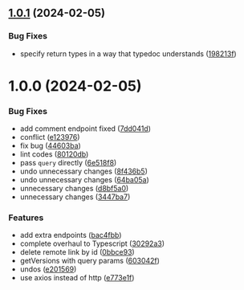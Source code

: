 ## [1.0.1](https://github.com/Aeolun/ts-jira-client/compare/v1.0.0...v1.0.1) (2024-02-05)


### Bug Fixes

* specify return types in a way that typedoc understands ([198213f](https://github.com/Aeolun/ts-jira-client/commit/198213f9c36f566d0750f40ce812bfb7e696745f))

# 1.0.0 (2024-02-05)


### Bug Fixes

* add comment endpoint fixed ([7dd041d](https://github.com/Aeolun/ts-jira-client/commit/7dd041dc639e308abbcbf7ea3c6c048e45b91e84))
* conflict ([e123976](https://github.com/Aeolun/ts-jira-client/commit/e123976f7b690518efde2a4b24dfc3814eb6097f))
* fix bug ([44603ba](https://github.com/Aeolun/ts-jira-client/commit/44603bab7ca203c8f66918cf244cf65e8f2c52db))
* lint codes ([80120db](https://github.com/Aeolun/ts-jira-client/commit/80120dbacf3823416771b548421ce08b00b1234d))
* pass `query` directly ([6e518f8](https://github.com/Aeolun/ts-jira-client/commit/6e518f84352cbc66d857312011c1df85c0a39bae))
* undo unnecessary changes ([8f436b5](https://github.com/Aeolun/ts-jira-client/commit/8f436b569a503a7d0b247614057d169b8058bdcd))
* undo unnecessary changes ([64ba05a](https://github.com/Aeolun/ts-jira-client/commit/64ba05a54167c7c2d5a21fce085632011c73fa17))
* unnecessary changes ([d8bf5a0](https://github.com/Aeolun/ts-jira-client/commit/d8bf5a08de948afdc052dde577a1ce71f46b91e5))
* unnecessary changes ([3447ba7](https://github.com/Aeolun/ts-jira-client/commit/3447ba7fc51a637a6801a53e8bab8089c2ba6d7d))


### Features

* add extra endpoints ([bac4fbb](https://github.com/Aeolun/ts-jira-client/commit/bac4fbb3393c44be92174016712db98bd1fd5a59))
* complete overhaul to Typescript ([30292a3](https://github.com/Aeolun/ts-jira-client/commit/30292a35d05e53b790bdb004e624a4468bf0dd20))
* delete remote link by id ([0bbce93](https://github.com/Aeolun/ts-jira-client/commit/0bbce93749ab0a13ac86df35e4f0f7e97a54c5e4))
* getVersions with query params ([603042f](https://github.com/Aeolun/ts-jira-client/commit/603042f1b072767591bf4cddaab77c93c9046ca5))
* undos ([e201569](https://github.com/Aeolun/ts-jira-client/commit/e201569e8472953eb099e48916f891b207d1b1be))
* use axios instead of http ([e773e1f](https://github.com/Aeolun/ts-jira-client/commit/e773e1f36041fb0cac8ba565656d9d06d252199e))
